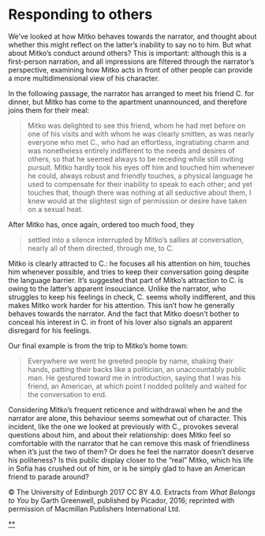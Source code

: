 # Responding to others

We’ve looked at how Mitko behaves towards the narrator, and thought about whether this might reflect on the latter’s inability to say no to him. But what about Mitko’s conduct around others? This is important: although this is a first-person narration, and all impressions are filtered through the narrator’s perspective, examining how Mitko acts in front of other people can provide a more multidimensional view of his character.

In the following passage, the narrator has arranged to meet his friend C. for dinner, but Mitko has come to the apartment unannounced, and therefore joins them for their meal:

> Mitko was delighted to see this friend, whom he had met before on one of his visits and with whom he was clearly smitten, as was nearly everyone who met C., who had an effortless, ingratiating charm and was nonetheless entirely indifferent to the needs and desires of others, so that he seemed always to be receding while still inviting pursuit. Mitko hardly took his eyes off him and touched him whenever he could, always robust and friendly touches, a physical language he used to compensate for their inability to speak to each other; and yet touches that, though there was nothing at all seductive about them, I knew would at the slightest sign of permission or desire have taken on a sexual heat.

After Mitko has, once again, ordered too much food, they

> settled into a silence interrupted by Mitko’s sallies at conversation, nearly all of them directed, through me, to C.

Mitko is clearly attracted to C.: he focuses all his attention on him, touches him whenever possible, and tries to keep their conversation going despite the language barrier. It’s suggested that part of Mitko’s attraction to C. is owing to the latter’s apparent insouciance. Unlike the narrator, who struggles to keep his feelings in check, C. seems wholly indifferent, and this makes Mitko work harder for his attention. This isn’t how he generally behaves towards the narrator. And the fact that Mitko doesn’t bother to conceal his interest in C. in front of his lover also signals an apparent disregard for his feelings.

Our final example is from the trip to Mitko’s home town:

> Everywhere we went he greeted people by name, shaking their hands, patting their backs like a politician, an unaccountably public man. He gestured toward me in introduction, saying that I was his friend, an American, at which point I nodded politely and waited for the conversation to end.

Considering Mitko’s frequent reticence and withdrawal when he and the narrator are alone, this behaviour seems somewhat out of character. This incident, like the one we looked at previously with C., provokes several questions about him, and about their relationship: does Mitko feel so comfortable with the narrator that he can remove this mask of friendliness when it’s just the two of them? Or does he feel the narrator doesn’t deserve his politeness? Is this public display closer to the “real” Mitko, which his life in Sofia has crushed out of him, or is he simply glad to have an American friend to parade around?

© The University of Edinburgh 2017 CC BY 4.0. Extracts from *What Belongs to You* by Garth Greenwell, published by Picador, 2016; reprinted with permission of Macmillan Publishers International Ltd.

[**](https://www.futurelearn.com/courses/how-to-read-a-novel/1/steps/185500#fl-comments)